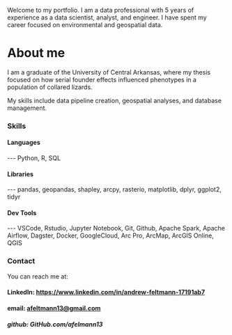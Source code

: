 
Welcome to my portfolio. I am a data professional with 5 years of experience as a data scientist, analyst, and engineer. I have spent my career focused on environmental and geospatial data. 

# About me
I am a graduate of the University of Central Arkansas, where my thesis focused on how serial founder effects influenced phenotypes in a population of collared lizards. 

My skills include data pipeline creation, geospatial analyses, and database management.

### Skills
#### Languages

--- Python, R, SQL


#### Libraries

--- pandas, geopandas, shapley, arcpy, rasterio, matplotlib, dplyr, ggplot2, tidyr


#### Dev Tools

--- VSCode, Rstudio, Jupyter Notebook, Git, Github, Apache Spark, Apache Airflow, Dagster, Docker, GoogleCloud, Arc Pro, ArcMap, ArcGIS Online, QGIS

### Contact
You can reach me at:
#### LinkedIn: https://www.linkedin.com/in/andrew-feltmann-17191ab7

#### email: afeltmann13@gmail.com

##### github: GitHub.com/afelmann13
